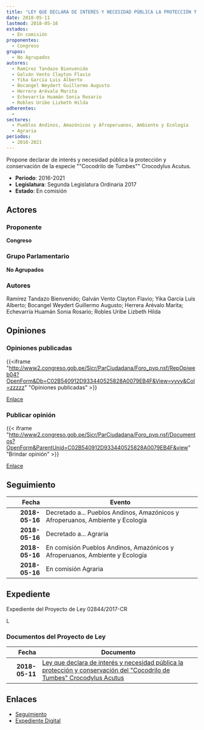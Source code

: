 ```yaml
---
title: "LEY QUE DECLARA DE INTERÉS Y NECESIDAD PÚBLICA LA PROTECCIÓN Y CONSERVACIÓN DEL 'COCODRILO DE TUMBES' CROCODYLUS ACUTUS"
date: 2018-05-11
lastmod: 2018-05-16
estados: 
  - En comisión
proponentes: 
  - Congreso
grupos: 
  - No Agrupados
autores: 
  - Ramírez Tandazo Bienvenido
  - Galván Vento Clayton Flavio
  - Yika García Luis Alberto
  - Bocangel Weydert Guillermo Augusto
  - Herrera Arévalo Marita
  - Echevarría Huamán Sonia Rosario
  - Robles Uribe Lizbeth Hilda
adherentes: 
  - 
sectores: 
  - Pueblos Andinos, Amazónicos y Afroperuanos, Ambiente y Ecología
  - Agraria
periodos: 
  - 2016-2021
---
```


Propone declarar de interés y necesidad pública la protección y conservación de la especie ""Cocodrilo de Tumbes"" Crocodylus Acutus.

- **Periodo**: 2016-2021
- **Legislatura**: Segunda Legislatura Ordinaria 2017
- **Estado**: En comisión

## Actores

### Proponente

**Congreso**

### Grupo Parlamentario

**No Agrupados**

### Autores

Ramírez Tandazo Bienvenido; Galván Vento Clayton Flavio; Yika García Luis Alberto; Bocangel Weydert Guillermo Augusto; Herrera Arévalo Marita; Echevarría Huamán Sonia Rosario; Robles Uribe Lizbeth Hilda


## Opiniones

### Opiniones publicadas

{{<iframe "http://www2.congreso.gob.pe/Sicr/ParCiudadana/Foro_pvp.nsf/RepOpiweb04?OpenForm&Db=C02B540912D933440525828A0079EB4F&View=yyyy&Col=zzzzz" "Opiniones publicadas" >}}

[Enlace](http://www2.congreso.gob.pe/Sicr/ParCiudadana/Foro_pvp.nsf/RepOpiweb04?OpenForm&Db=C02B540912D933440525828A0079EB4F&View=yyyy&Col=zzzzz)
### Publicar opinión

{{< iframe "http://www2.congreso.gob.pe/Sicr/ParCiudadana/Foro_pvp.nsf/Documentos?OpenForm&ParentUnid=C02B540912D933440525828A0079EB4F&view" "Brindar opinión" >}}

[Enlace](http://www2.congreso.gob.pe/Sicr/ParCiudadana/Foro_pvp.nsf/Documentos?OpenForm&ParentUnid=C02B540912D933440525828A0079EB4F&view)

## Seguimiento

| Fecha | Evento |
|------:|--------|
| **2018-05-16** | Decretado a... Pueblos Andinos, Amazónicos y Afroperuanos, Ambiente y Ecología|
| **2018-05-16** | Decretado a... Agraria|
| **2018-05-16** | En comisión Pueblos Andinos, Amazónicos y Afroperuanos, Ambiente y Ecología|
| **2018-05-16** | En comisión Agraria|


## Expediente

Expediente del Proyecto de Ley 02844/2017-CR

L


### Documentos del Proyecto de Ley

| Fecha | Documento |
|------:|--------|
| **2018-05-11** | [Ley que declara de interés y necesidad pública la protección y conservación del "Cocodrilo de Tumbes" Crocodylus Acutus](http://www.leyes.congreso.gob.pe/Documentos/2016_2021/Proyectos_de_Ley_y_de_Resoluciones_Legislativas/PL0284420180511..pdf) |

## Enlaces 

- [Seguimiento](http://www2.congreso.gob.pe/Sicr/TraDocEstProc/CLProLey2016.nsf/f7fff46988ca05b1052578e100829cc7/385a18af6e14609a0525828a005d9330?OpenDocument)
- [Expediente Digital](http://www2.congreso.gob.pe/Sicr/TraDocEstProc/CLProLey2016.nsf/f7fff46988ca05b1052578e100829cc7/385a18af6e14609a0525828a005d9330?OpenDocument&Click=05257FB7005EB655.eb71d0cf91d8294e05256cdf006b5706/$Body/0.1C6C)
